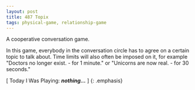 ```yaml
---
layout: post
title: 487 Topix
tags: physical-game, relationship-game
---
```

A cooperative conversation game.

In this game, everybody in the conversation circle has to agree on a certain topic to talk about. Time limits will also often be imposed on it, for example "Doctors no longer exist. - for 1 minute." or "Unicorns are now real. - for 30 seconds."

[ Today I Was Playing: ***nothing…*** ]
{: .emphasis}